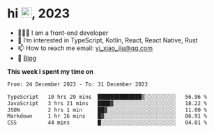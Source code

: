 <h1> hi <img src="https://raw.githubusercontent.com/blackcater/blackcater/main/images/Hi.gif" height="24" />, 2023 </h1>

- 🧑🏻‍💻 I am a front-end developer
- 👀 I’m interested in TypeScript, Kotlin, React, React Native, Rust
- 📫 How to reach me  email: yi_xiao_jiu@qq.com
- 📝 [Blog](https://yixiaojiu-blog.netlify.app/)

**This week I spent my time on** 

<!--START_SECTION:waka-->

```txt
From: 24 December 2023 - To: 31 December 2023

TypeScript   10 hrs 29 mins  ██████████████▒░░░░░░░░░░   56.96 %
JavaScript   3 hrs 21 mins   ████▓░░░░░░░░░░░░░░░░░░░░   18.22 %
JSON         2 hrs 1 min     ██▓░░░░░░░░░░░░░░░░░░░░░░   11.00 %
Markdown     1 hr 16 mins    █▓░░░░░░░░░░░░░░░░░░░░░░░   06.91 %
CSS          44 mins         █░░░░░░░░░░░░░░░░░░░░░░░░   04.01 %
```

<!--END_SECTION:waka-->
